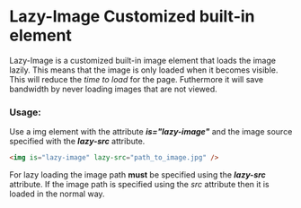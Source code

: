 # Lazy-Image Customized built-in element
Lazy-Image is a customized built-in image element that loads the image lazily.
This means that the image is only loaded when it becomes visible. This will reduce the *time to load* for the page. Futhermore it will save bandwidth by never loading images that are not viewed.

### Usage:
Use a img element with the attribute ***is="lazy-image"*** and the image source specified with the ***lazy-src*** attribute.
```html
<img is="lazy-image" lazy-src="path_to_image.jpg" />
```
For lazy loading the image path **must** be specified using the ***lazy-src*** attribute.
If the image path is specified using the *src* attribute then it is loaded in the normal way.
